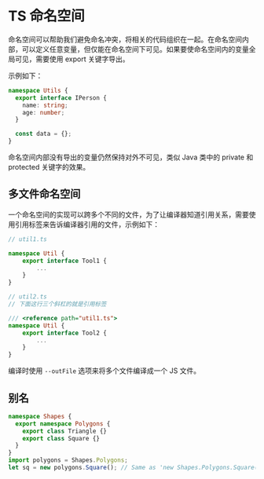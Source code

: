 # TS 命名空间
命名空间可以帮助我们避免命名冲突，将相关的代码组织在一起。在命名空间内部，可以定义任意变量，但仅能在命名空间下可见。如果要使命名空间内的变量全局可见，需要使用 export 关键字导出。

示例如下：
```ts
namespace Utils {
  export interface IPerson {
    name: string;
    age: number;
  }

  const data = {};
}
```
命名空间内部没有导出的变量仍然保持对外不可见，类似 Java 类中的 private 和 protected 关键字的效果。

## 多文件命名空间
一个命名空间的实现可以跨多个不同的文件，为了让编译器知道引用关系，需要使用引用标签来告诉编译器引用的文件，示例如下：


```ts
// util1.ts

namespace Util {
    export interface Tool1 {
        ...
    }
}

// util2.ts
// 下面这行三个斜杠的就是引用标签

/// <reference path="util1.ts">
namespace Util {
    export interface Tool2 {
        ...
    }
}
```

编译时使用 `--outFile` 选项来将多个文件编译成一个 JS 文件。

## 别名
```ts
namespace Shapes {
  export namespace Polygons {
    export class Triangle {}
    export class Square {}
  }
}
import polygons = Shapes.Polygons;
let sq = new polygons.Square(); // Same as 'new Shapes.Polygons.Square()'
```

